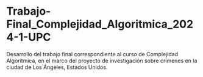 # Trabajo-Final_Complejidad_Algoritmica_2024-1-UPC
Desarrollo del trabajo final correspondiente al curso de Complejidad Algorítmica, en el marco del proyecto de investigación sobre crímenes en la ciudad de Los Ángeles, Estados Unidos.
